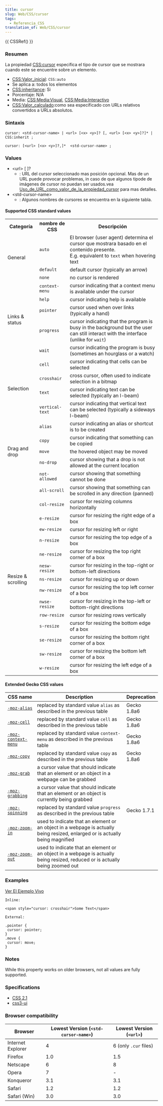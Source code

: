 ```yaml
---
title: cursor
slug: Web/CSS/cursor
tags:
  - Referencia_CSS
translation_of: Web/CSS/cursor
---
```

{{ CSSRef() }}

### Resumen

La propiedad [CSS:cursor](es/CSS/cursor) especifica el tipo de cursor que se mostrara cuando este se encuentre sobre un elemento.

- [CSS:Valor_inicial](es/CSS/Valor_inicial): `CSS:auto`
- Se aplica a: todos los elementos
- [CSS:inheritance](es/CSS/inheritance): Si
- Porcentaje: N/A
- Media: [CSS:Media:Visual](es/CSS/Media/Visual), [CSS:Media:Interactivo](es/CSS/Media/Interactivo)
- [CSS:Valor_calculado](es/CSS/Valor_calculado):como sea especificado con URLs relativos convertidos a URLs absolutos.

### Sintaxis

```
cursor: <std-cursor-name> | <url> [<x> <y>]? [, <url> [<x> <y>]?]* | CSS:inherit ;
```

```
cursor: [<url> [<x> <y>]?,]*  <std-cursor-name> ;
```

### Values

- \<url> [ ]?
  - : URL del cursor seleccionado mas posición opcional. Mas de un URL puede provocar problemas, in caso de que algunos tipode de imágenes de cursor no puedan ser usados.vea [Uso_de_URL_como_valor_de_la_propiedad_cursor](es/Uso_de_URL_como_valor_de_la_propiedad_cursor) para mas detalles.
- \<std-cursor-name>
  - : Algunos nombres de cursores se encuentra en la siguiente tabla.

#### Supported CSS standard values

<table class="standard-table">
  <tbody>
    <tr>
      <th>Categoría</th>
      <th>nombre de CSS</th>
      <th>Descripción</th>
    </tr>
    <tr>
      <td rowspan="3">General</td>
      <td style="cursor: auto"><code>auto</code></td>
      <td>
        El browser (user agent) determina el cursor que mostrara basado en el
        contenido presente.<br />E.g. equivalent to <code>text</code> when
        hovering text
      </td>
    </tr>
    <tr>
      <td style="cursor: default"><code>default</code></td>
      <td>default cursor (typically an arrow)</td>
    </tr>
    <tr>
      <td style="cursor: none"><code>none</code></td>
      <td>no cursor is rendered</td>
    </tr>
    <tr>
      <td rowspan="5">Links &#x26; status</td>
      <td style="cursor: context-menu"><code>context-menu</code></td>
      <td>
        cursor indicating that a context menu is available under the cursor
      </td>
    </tr>
    <tr>
      <td style="cursor: help"><code>help</code></td>
      <td>cursor indicating help is available</td>
    </tr>
    <tr>
      <td style="cursor: pointer"><code>pointer</code></td>
      <td>cursor used when over links (typically a hand)</td>
    </tr>
    <tr>
      <td style="cursor: progress"><code>progress</code></td>
      <td>
        cursor indicating that the program is busy in the background but the
        user can still interact with the interface (unlike for
        <code>wait</code>)
      </td>
    </tr>
    <tr>
      <td style="cursor: wait"><code>wait</code></td>
      <td>
        cursor indicating the program is busy (sometimes an hourglass or a
        watch)
      </td>
    </tr>
    <tr>
      <td rowspan="4">Selection</td>
      <td style="cursor: cell"><code>cell</code></td>
      <td>cursor indicating that cells can be selected</td>
    </tr>
    <tr>
      <td style="cursor: crosshair"><code>crosshair</code></td>
      <td>cross cursor, often used to indicate selection in a bitmap</td>
    </tr>
    <tr>
      <td style="cursor: text"><code>text</code></td>
      <td>cursor indicating text can be selected (typically an I-beam)</td>
    </tr>
    <tr>
      <td style="cursor: vertical-text"><code>vertical-text</code></td>
      <td>
        cursor indicating that vertical text can be selected (typically a
        sideways I-beam)
      </td>
    </tr>
    <tr>
      <td rowspan="5">Drag and drop</td>
      <td style="cursor: alias"><code>alias</code></td>
      <td>cursor indicating an alias or shortcut is to be created</td>
    </tr>
    <tr>
      <td style="cursor: copy"><code>copy</code></td>
      <td>cursor indicating that something can be copied</td>
    </tr>
    <tr>
      <td style="cursor: move"><code>move</code></td>
      <td>the hovered object may be moved</td>
    </tr>
    <tr>
      <td style="cursor: no-drop"><code>no-drop</code></td>
      <td>cursor showing that a drop is not allowed at the current location</td>
    </tr>
    <tr>
      <td style="cursor: not-allowed"><code>not-allowed</code></td>
      <td>cursor showing that something cannot be done</td>
    </tr>
    <tr>
      <td rowspan="15">Resize &#x26; scrolling</td>
      <td style="cursor: all-scroll"><code>all-scroll</code></td>
      <td>
        cursor showing that something can be scrolled in any direction (panned)
      </td>
    </tr>
    <tr>
      <td style="cursor: col-resize"><code>col-resize</code></td>
      <td>cursor for resizing columns horizontally</td>
    </tr>
    <tr>
      <td style="cursor: e-resize"><code>e-resize</code></td>
      <td>cursor for resizing the right edge of a box</td>
    </tr>
    <tr>
      <td style="cursor: ew-resize"><code>ew-resize</code></td>
      <td>cursor for resizing left or right</td>
    </tr>
    <tr>
      <td style="cursor: n-resize"><code>n-resize</code></td>
      <td>cursor for resizing the top edge of a box</td>
    </tr>
    <tr>
      <td style="cursor: ne-resize"><code>ne-resize</code></td>
      <td>cursor for resizing the top right corner of a box</td>
    </tr>
    <tr>
      <td style="cursor: nesw-resize"><code>nesw-resize</code></td>
      <td>cursor for resizing in the top-right or bottom-left directions</td>
    </tr>
    <tr>
      <td style="cursor: ns-resize"><code>ns-resize</code></td>
      <td>cursor for resizing up or down</td>
    </tr>
    <tr>
      <td style="cursor: nw-resize"><code>nw-resize</code></td>
      <td>cursor for resizing the top left corner of a box</td>
    </tr>
    <tr>
      <td style="cursor: nwse-resize"><code>nwse-resize</code></td>
      <td>cursor for resizing in the top-left or bottom-right directions</td>
    </tr>
    <tr>
      <td style="cursor: row-resize"><code>row-resize</code></td>
      <td>cursor for resizing rows vertically</td>
    </tr>
    <tr>
      <td style="cursor: s-resize"><code>s-resize</code></td>
      <td>cursor for resizing the bottom edge of a box</td>
    </tr>
    <tr>
      <td style="cursor: se-resize"><code>se-resize</code></td>
      <td>cursor for resizing the bottom right corner of a box</td>
    </tr>
    <tr>
      <td style="cursor: sw-resize"><code>sw-resize</code></td>
      <td>cursor for resizing the bottom left corner of a box</td>
    </tr>
    <tr>
      <td style="cursor: w-resize"><code>w-resize</code></td>
      <td>cursor for resizing the left edge of a box</td>
    </tr>
  </tbody>
</table>

#### Extended Gecko CSS values

| CSS name                                        | Description                                                                                                                   | Deprecation |
| ----------------------------------------------- | ----------------------------------------------------------------------------------------------------------------------------- | ----------- |
| [`-moz-alias`](es/CSS/-moz-alias)               | replaced by standard value `alias` as described in the previous table                                                         | Gecko 1.8a6 |
| [`-moz-cell`](es/CSS/-moz-cell)                 | replaced by standard value `cell` as described in the previous table                                                          | Gecko 1.8a6 |
| [`-moz-context-menu`](es/CSS/-moz-context-menu) | replaced by standard value `context-menu` as described in the previous table                                                  | Gecko 1.8a6 |
| [`-moz-copy`](es/CSS/-moz-copy)                 | replaced by standard value `copy` as described in the previous table                                                          | Gecko 1.8a6 |
| [`-moz-grab`](es/CSS/-moz-grab)                 | a cursor value that should indicate that an element or an object in a webpage can be grabbed                                  |             |
| [`-moz-grabbing`](es/CSS/-moz-grabbing)         | a cursor value that should indicate that an element or an object is currently being grabbed                                   |             |
| [`-moz-spinning`](es/CSS/-moz-spinning)         | replaced by standard value `progress` as described in the previous table                                                      | Gecko 1.7.1 |
| [`-moz-zoom-in`](es/CSS/-moz-zoom-in)           | used to indicate that an element or an object in a webpage is actually being resized, enlarged or is actually being magnified |             |
| [`-moz-zoom-out`](es/CSS/-moz-zoom-out)         | used to indicate that an element or an object in a webpage is actually being resized, reduced or is actually being zoomed out |             |

### Examples

[Ver El Ejemplo Vivo](/samples/cssref/cursor.html)

```
Inline:

<span style="cursor: crosshair">Some Text</span>

External:

.pointer {
 cursor: pointer;
}
.move {
 cursor: move;
}
```

### Notes

While this property works on older browsers, not all values are fully supported.

### Specifications

- [CSS 2.1](http://www.w3.org/TR/CSS21/ui.html#propdef-cursor)
- [css3-ui](http://www.w3.org/TR/css3-ui/#cursor)

### Browser compatibility

| Browser           | Lowest Version (`<std-cursor-name>`) | Lowest Version (`<url>`) |
| ----------------- | ------------------------------------ | ------------------------ |
| Internet Explorer | 4                                    | 6 (only `.cur` files)    |
| Firefox           | 1.0                                  | 1.5                      |
| Netscape          | 6                                    | 8                        |
| Opera             | 7                                    | -                        |
| Konqueror         | 3.1                                  | 3.1                      |
| Safari            | 1.2                                  | 1.2                      |
| Safari (Win)      | 3.0                                  | 3.0                      |
